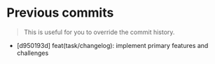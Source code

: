 # Previous commits

> This is useful for you to override the commit history.

- [d950193d] feat(task/changelog): implement primary features and challenges
